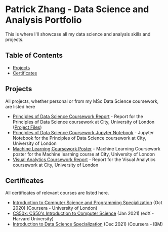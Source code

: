 # Patrick Zhang - Data Science and Analysis Portfolio

This is where I'll showcase all my data science and analysis skills and projects.

## Table of Contents
- [Projects](#projects)
- [Certificates](#certificates)

## Projects
All projects, whether personal or from my MSc Data Science coursework, are listed here
- [Principles of Data Science Coursework Report](https://github.com/pzhang58/citymscdatasciencecoursework/blob/main/PoDS%20Final%20Project%20Report.pdf) - Report for the Principles of Data Science coursework at City, University of London ([Project Files](https://github.com/pzhang58/Analysis-of-Air-Quality-in-Guangzhou-China))
- [Principles of Data Science Coursework Jupyter Notebook](https://github.com/pzhang58/citymscdatasciencecoursework/blob/main/Final%20Coursework%20(PDS).ipynb) - Jupyter Notebook for the Principles of Data Science coursework at City, University of London
- [Machine Learning Coursework Poster](https://github.com/pzhang58/citymscdatasciencecoursework/blob/main/MachineLearning_Poster.pdf) - Machine Learning Coursework poster for the Machine learning course at City, University of London
- [Visual Analytics Coursework Report](https://github.com/pzhang58/citymscdatasciencecoursework/blob/main/Visual_Analytics_Final_Project.pdf) - Report for the Visual Analytics coursework at City, University of London

## Certificates
All certificates of relevant courses are listed here.

- [Introduction to Computer Science and Programming Specialization](https://coursera.org/share/048df35e9f298abd840f7fe4b7e690ef) (Oct 2020) (Coursera - University of London)
- [CS50x: CS50's Introduction to Computer Science](https://courses.edx.org/certificates/27c414c13e3444b09bad5cd3bda47923) (Jan 2021) (edX - Harvard University)
- [Introduction to Data Science Specialization](https://coursera.org/share/58da956b461ffcc75689cc4f03194a68) (Dec 2021) (Coursera - IBM)
